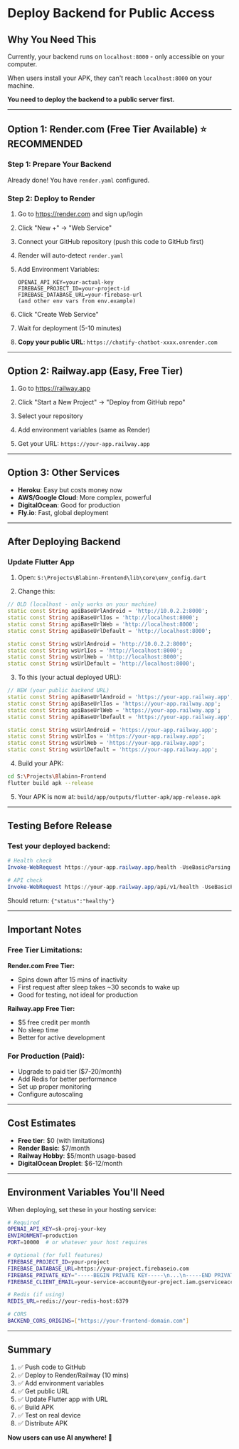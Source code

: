 # Deploy Backend for Public Access

## Why You Need This

Currently, your backend runs on `localhost:8000` - only accessible on your computer.

When users install your APK, they can't reach `localhost:8000` on your machine.

**You need to deploy the backend to a public server first.**

---

## Option 1: Render.com (Free Tier Available) ⭐ RECOMMENDED

### Step 1: Prepare Your Backend
Already done! You have `render.yaml` configured.

### Step 2: Deploy to Render

1. Go to https://render.com and sign up/login

2. Click "New +" → "Web Service"

3. Connect your GitHub repository (push this code to GitHub first)

4. Render will auto-detect `render.yaml`

5. Add Environment Variables:
   ```
   OPENAI_API_KEY=your-actual-key
   FIREBASE_PROJECT_ID=your-project-id
   FIREBASE_DATABASE_URL=your-firebase-url
   (and other env vars from env.example)
   ```

6. Click "Create Web Service"

7. Wait for deployment (5-10 minutes)

8. **Copy your public URL**: `https://chatify-chatbot-xxxx.onrender.com`

---

## Option 2: Railway.app (Easy, Free Tier)

1. Go to https://railway.app

2. Click "Start a New Project" → "Deploy from GitHub repo"

3. Select your repository

4. Add environment variables (same as Render)

5. Get your URL: `https://your-app.railway.app`

---

## Option 3: Other Services

- **Heroku**: Easy but costs money now
- **AWS/Google Cloud**: More complex, powerful
- **DigitalOcean**: Good for production
- **Fly.io**: Fast, global deployment

---

## After Deploying Backend

### Update Flutter App

1. Open: `S:\Projects\Blabinn-Frontend\lib\core\env_config.dart`

2. Change this:
```dart
// OLD (localhost - only works on your machine)
static const String apiBaseUrlAndroid = 'http://10.0.2.2:8000';
static const String apiBaseUrlIos = 'http://localhost:8000';
static const String apiBaseUrlWeb = 'http://localhost:8000';
static const String apiBaseUrlDefault = 'http://localhost:8000';

static const String wsUrlAndroid = 'http://10.0.2.2:8000';
static const String wsUrlIos = 'http://localhost:8000';
static const String wsUrlWeb = 'http://localhost:8000';
static const String wsUrlDefault = 'http://localhost:8000';
```

3. To this (your actual deployed URL):
```dart
// NEW (your public backend URL)
static const String apiBaseUrlAndroid = 'https://your-app.railway.app';
static const String apiBaseUrlIos = 'https://your-app.railway.app';
static const String apiBaseUrlWeb = 'https://your-app.railway.app';
static const String apiBaseUrlDefault = 'https://your-app.railway.app';

static const String wsUrlAndroid = 'https://your-app.railway.app';
static const String wsUrlIos = 'https://your-app.railway.app';
static const String wsUrlWeb = 'https://your-app.railway.app';
static const String wsUrlDefault = 'https://your-app.railway.app';
```

4. Build your APK:
```bash
cd S:\Projects\Blabinn-Frontend
flutter build apk --release
```

5. Your APK is now at: `build/app/outputs/flutter-apk/app-release.apk`

---

## Testing Before Release

### Test your deployed backend:

```powershell
# Health check
Invoke-WebRequest https://your-app.railway.app/health -UseBasicParsing

# API check
Invoke-WebRequest https://your-app.railway.app/api/v1/health -UseBasicParsing
```

Should return: `{"status":"healthy"}`

---

## Important Notes

### Free Tier Limitations:

**Render.com Free Tier:**
- Spins down after 15 mins of inactivity
- First request after sleep takes ~30 seconds to wake up
- Good for testing, not ideal for production

**Railway.app Free Tier:**
- $5 free credit per month
- No sleep time
- Better for active development

### For Production (Paid):
- Upgrade to paid tier ($7-20/month)
- Add Redis for better performance
- Set up proper monitoring
- Configure autoscaling

---

## Cost Estimates

- **Free tier**: $0 (with limitations)
- **Render Basic**: $7/month
- **Railway Hobby**: $5/month usage-based
- **DigitalOcean Droplet**: $6-12/month

---

## Environment Variables You'll Need

When deploying, set these in your hosting service:

```bash
# Required
OPENAI_API_KEY=sk-proj-your-key
ENVIRONMENT=production
PORT=10000  # or whatever your host requires

# Optional (for full features)
FIREBASE_PROJECT_ID=your-project
FIREBASE_DATABASE_URL=https://your-project.firebaseio.com
FIREBASE_PRIVATE_KEY="-----BEGIN PRIVATE KEY-----\n...\n-----END PRIVATE KEY-----\n"
FIREBASE_CLIENT_EMAIL=your-service-account@your-project.iam.gserviceaccount.com

# Redis (if using)
REDIS_URL=redis://your-redis-host:6379

# CORS
BACKEND_CORS_ORIGINS=["https://your-frontend-domain.com"]
```

---

## Summary

1. ✅ Push code to GitHub
2. ✅ Deploy to Render/Railway (10 mins)
3. ✅ Add environment variables
4. ✅ Get public URL
5. ✅ Update Flutter app with URL
6. ✅ Build APK
7. ✅ Test on real device
8. ✅ Distribute APK

**Now users can use AI anywhere! 🚀**











